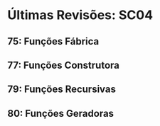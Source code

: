 # Últimas Revisões: SC04

## 75: Funções Fábrica 

## 77: Funções Construtora 

## 79: Funções Recursivas 

## 80: Funções Geradoras 
